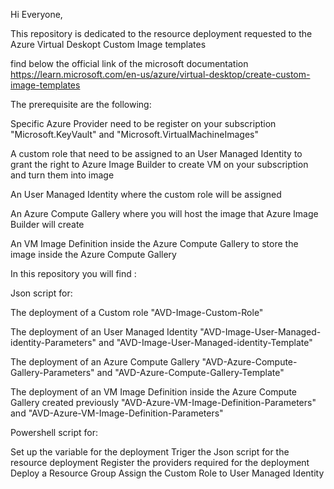 Hi Everyone,

This repository is dedicated to the resource deployment requested to the Azure Virtual Deskopt Custom Image templates

find below the official link of the microsoft documentation
https://learn.microsoft.com/en-us/azure/virtual-desktop/create-custom-image-templates

The prerequisite are the following:

Specific Azure Provider need to be register on your subscription "Microsoft.KeyVault" and "Microsoft.VirtualMachineImages"

A custom role that need to be assigned to an User Managed Identity to grant the right to Azure Image Builder to create VM on your subscription and turn them into image

An User Managed Identity where the custom role will be assigned

An Azure Compute Gallery where you will host the image that Azure Image Builder will create

An VM Image Definition inside the Azure Compute Gallery to store the image inside the Azure Compute Gallery


In this repository you will find :

Json script for:

The deployment of a Custom role "AVD-Image-Custom-Role"

The deployment of an User Managed Identity "AVD-Image-User-Managed-identity-Parameters" and "AVD-Image-User-Managed-identity-Template"

The deployment of an Azure Compute Gallery "AVD-Azure-Compute-Gallery-Parameters" and "AVD-Azure-Compute-Gallery-Template"

The deployment of an VM Image Definition inside the Azure Compute Gallery created previously "AVD-Azure-VM-Image-Definition-Parameters" and "AVD-Azure-VM-Image-Definition-Parameters"

Powershell script for:

Set up the variable for the deployment 
Triger the Json script for the resource deployment
Register the providers required for the deployment 
Deploy a Resource Group 
Assign the Custom Role to User Managed Identity

